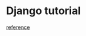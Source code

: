 # Django tutorial 

[reference][mdn]





[mdn]:[https://developer.mozilla.org/en-US/docs/Learn/Server-side/Django]